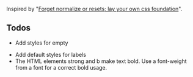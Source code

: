 Inspired by "[Forget normalize or resets; lay your own css foundation](http://jaydenseric.com/blog/forget-normalize-or-resets-lay-your-own-css-foundation)".


## Todos

* Add styles for empty <p>
* Add default styles for labels
* The HTML elements strong and b make text bold. Use a font-weight from a font for a correct bold usage.